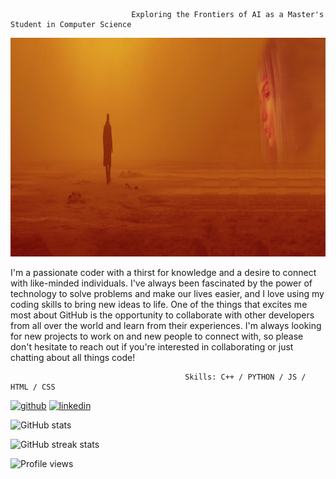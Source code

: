                                Exploring the Frontiers of AI as a Master's Student in Computer Science

<img src='https://github.com/dinysoar/dinysoar/blob/main/blade-runner-blade-runner-2049-dual-display-dual-monitors-wallpaper-c752e859368743778e7efd998ed7a9a6.jpg' height='350' width='1200'>



I'm a passionate coder with a thirst for knowledge and a desire to connect with like-minded individuals. I've always been fascinated by the power of technology to solve problems and make our lives easier, and I love using my coding skills to bring new ideas to life. One of the things that excites me most about GitHub is the opportunity to collaborate with other developers from all over the world and learn from their experiences. I'm always looking for new projects to work on and new people to connect with, so please don't hesitate to reach out if you're interested in collaborating or just chatting about all things code!

                                           Skills: C++ / PYTHON / JS / HTML / CSS



[<img src='https://cdn.jsdelivr.net/npm/simple-icons@3.0.1/icons/github.svg' alt='github' height='40'>](https://github.com/dinysoar)  [<img src='https://iconsplace.com/wp-content/uploads/_icons/ffffff/256/png/linkedin-icon-18-256.png' alt='linkedin' height='40'>](https://www.linkedin.com/in/colton-combs-7507ab261)  


![GitHub stats](https://github-readme-stats.vercel.app/api?username=dinysoar&show_icons=true)  

![GitHub streak stats](https://streak-stats.demolab.com/?user=dinysoar)  

![Profile views](https://gpvc.arturio.dev/dinysoar)  
